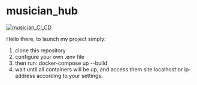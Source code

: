 # musician_hub

[![musician_CI_CD](https://github.com/LeroyGorn/musician_hub/actions/workflows/ci_cd.yml/badge.svg)](https://github.com/LeroyGorn/musician_hub/actions/workflows/ci_cd.yml)


Hello there, to launch my project simply:
1) clone this repository
2) configure your own .env file
3) then run: docker-compose up --build
4) wait until all containers will be up, and access them site localhost or ip-address according to your settings.
